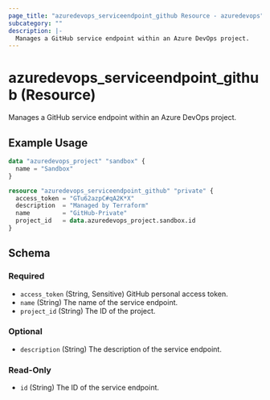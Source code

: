 ```yaml
---
page_title: "azuredevops_serviceendpoint_github Resource - azuredevops"
subcategory: ""
description: |-
  Manages a GitHub service endpoint within an Azure DevOps project.
---
```


# azuredevops_serviceendpoint_github (Resource)

Manages a GitHub service endpoint within an Azure DevOps project.

## Example Usage

```terraform
data "azuredevops_project" "sandbox" {
  name = "Sandbox"
}

resource "azuredevops_serviceendpoint_github" "private" {
  access_token = "GTu62azpC#qA2K*X"
  description  = "Managed by Terraform"
  name         = "GitHub-Private"
  project_id   = data.azuredevops_project.sandbox.id
}
```

<!-- schema generated by tfplugindocs -->
## Schema

### Required

- `access_token` (String, Sensitive) GitHub personal access token.
- `name` (String) The name of the service endpoint.
- `project_id` (String) The ID of the project.

### Optional

- `description` (String) The description of the service endpoint.

### Read-Only

- `id` (String) The ID of the service endpoint.
